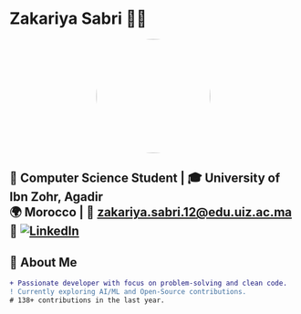 # Zakariya Sabri 👨‍💻

<div align="center">
  <img src="https://avatars.githubusercontent.com/u/YOUR_PROFILE_ID?v=4" width="200" style="border-radius:50%">
</div>

📍 **Computer Science Student** | 🎓 University of Ibn Zohr, Agadir  
🌍 **Morocco** | 📧 [zakariya.sabri.12@edu.uiz.ac.ma](mailto:zakariya.sabri.12@edu.uiz.ac.ma)  
🔗 [![LinkedIn](https://img.shields.io/badge/LinkedIn-0077B5?style=flat&logo=linkedin)]([https://www.linkedin.com/in/zakariya-sabri-307b65304/]) 
---

## 🚀 About Me
```diff
+ Passionate developer with focus on problem-solving and clean code.
! Currently exploring AI/ML and Open-Source contributions.
# 138+ contributions in the last year.
